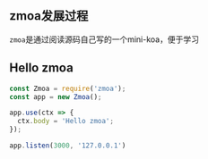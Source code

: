 ## zmoa发展过程
`zmoa`是通过阅读源码自己写的一个mini-koa，便于学习

## Hello zmoa


```js
const Zmoa = require('zmoa');
const app = new Zmoa();

app.use(ctx => {
  ctx.body = 'Hello zmoa';
});

app.listen(3000, '127.0.0.1')
```
